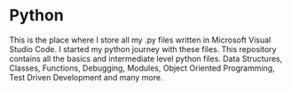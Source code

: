 # Python

This is the place where I store all my .py files written in Microsoft Visual Studio Code.
I started my python journey with these files.
This repository contains all the basics and intermediate level python files.
Data Structures, Classes, Functions, Debugging, Modules, Object Oriented Programming, Test Driven Development and many more.

